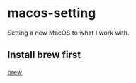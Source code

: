 # macos-setting
Setting a new MacOS to what I work with.

## Install brew first
[brew](https://brew.sh/index_zh-tw)
